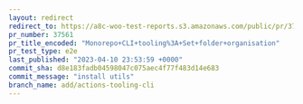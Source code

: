 ```yaml
---
layout: redirect
redirect_to: https://a8c-woo-test-reports.s3.amazonaws.com/public/pr/37561/e2e/index.html
pr_number: 37561
pr_title_encoded: "Monorepo+CLI+tooling%3A+Set+folder+organisation"
pr_test_type: e2e
last_published: "2023-04-10 23:53:59 +0000"
commit_sha: d8e183fadb04598047c075aec4f77f483d14e683
commit_message: "install utils"
branch_name: add/actions-tooling-cli
---
```

